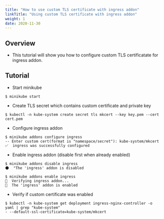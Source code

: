 ```yaml
---
title: "How to use custom TLS certificate with ingress addon"
linkTitle: "Using custom TLS certificate with ingress addon"
weight: 1
date: 2020-11-30
---
```


## Overview

- This tutorial will show you how to configure custom TLS certificatate for ingress addon.

## Tutorial

- Start minikube
```
$ minikube start
```

- Create TLS secret which contains custom certificate and private key
```
$ kubectl -n kube-system create secret tls mkcert --key key.pem --cert cert.pem
```

- Configure ingress addon
```
$ minikube addons configure ingress
-- Enter custom cert(format is "namespace/secret"): kube-system/mkcert
✅  ingress was successfully configured
```

- Enable ingress addon (disable first when already enabled)
```
$ minikube addons disable ingress
🌑  "The 'ingress' addon is disabled

$ minikube addons enable ingress
🔎  Verifying ingress addon...
🌟  The 'ingress' addon is enabled
```
- Verify if custom certificate was enabled
```
$ kubectl -n kube-system get deployment ingress-nginx-controller -o yaml | grep "kube-system"
- --default-ssl-certificate=kube-system/mkcert
```